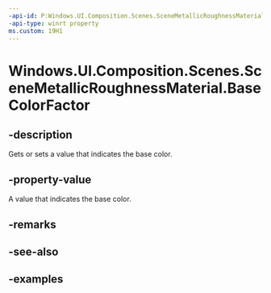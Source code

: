 ```yaml
---
-api-id: P:Windows.UI.Composition.Scenes.SceneMetallicRoughnessMaterial.BaseColorFactor
-api-type: winrt property
ms.custom: 19H1
---
```


<!-- Property syntax.
public Vector4 BaseColorFactor { get;  set; }
-->

# Windows.UI.Composition.Scenes.SceneMetallicRoughnessMaterial.BaseColorFactor

## -description

Gets or sets a value that indicates the base color.



## -property-value

A value that indicates the base color.

## -remarks

## -see-also

## -examples

